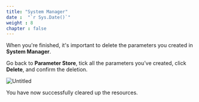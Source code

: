 ```yaml
---
title: "System Manager"
date :  "`r Sys.Date()`" 
weight : 8
chapter : false
---
```


When you're finished, it's important to delete the parameters you created in **System Manager**.

Go back to **Parameter Store**, tick all the parameters you’ve created, click **Delete**, and confirm the deletion.

![Untitled](/images/System%20Manager%2081af2df204ae47228cfd929b014df79e/image%201.png)

You have now successfully cleared up the resources.